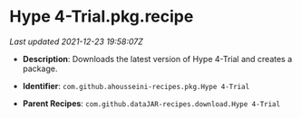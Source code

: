 # Hype 4-Trial.pkg.recipe

_Last updated 2021-12-23 19:58:07Z_

- **Description**: Downloads the latest version of Hype 4-Trial and creates a package.

- **Identifier**: `com.github.ahousseini-recipes.pkg.Hype 4-Trial`

- **Parent Recipes**: `com.github.dataJAR-recipes.download.Hype 4-Trial`